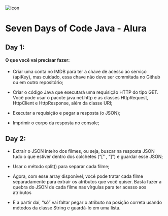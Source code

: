 ![icon](https://user-images.githubusercontent.com/101484294/186415674-f005dc9c-fdf1-4139-a106-fe6e82f7561e.jpg)

# Seven Days of Code Java - Alura

## Day 1:

#### O que você vai precisar fazer:

* Criar uma conta no IMDB para ter a chave de acesso ao serviço (apiKey), mas cuidado, essa chave não deve ser commitada no Github ou em outro repositório;

* Criar o código Java que executará uma requisição HTTP do tipo GET. Você pode usar o pacote java.net.http e as classes HttpRequest, HttpClient e HttpResponse, além da classe URI;

* Executar a requisição e pegar a resposta (o JSON);

* Imprimir o corpo da resposta no console;

## Day 2:

* Extrair o JSON inteiro dos filmes, ou seja, buscar na resposta JSON tudo o que estiver dentro dos colchetes (“[” , “]”) e guardar esse JSON;

* Usar o método split() para separar cada filme;

* Agora, com esse array disponível, você pode tratar cada filme separadamente para extrair os atributos que você quiser. Basta fazer a quebra do JSON de cada filme nas vírgulas para ter acesso aos atributos

* E a partir daí, “só” vai faltar pegar o atributo na posição correta usando métodos da classe String e guardá-lo em uma lista.
